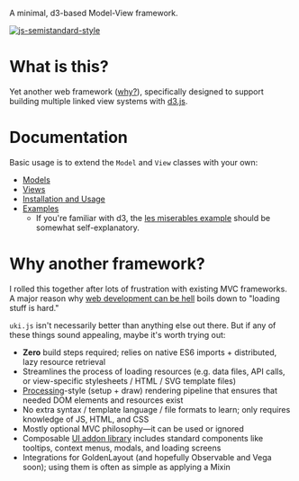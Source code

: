 A minimal, d3-based Model-View framework.

[![js-semistandard-style](https://img.shields.io/badge/code%20style-semistandard-brightgreen.svg?style=flat-square)](https://github.com/standard/semistandard)

# What is this?
Yet another web framework ([why?](#why-another-framework)), specifically designed
to support building multiple linked view systems with [d3.js](https://d3js.org/).

# Documentation
Basic usage is to extend the `Model` and `View` classes with your own:
- [Models](./docs/models.md)
- [Views](./docs/views.md)
- [Installation and Usage](./docs/installation.md)
- [Examples](./docs/examples.md)
  - If you're familiar with d3, the [les miserables example](https://github.com/ukijs/uki/tree/main/examples/miserables) should be somewhat self-explanatory.

# Why another framework?
I rolled this together after lots of frustration with existing MVC frameworks.
A major reason why [web development can be hell](https://hackernoon.com/how-it-feels-to-learn-javascript-in-2016-d3a717dd577f) boils down to "loading stuff is hard."

`uki.js` isn't necessarily better than anything else out there. But if any of
these things sound appealing, maybe it's worth trying out:

- **Zero** build steps required; relies on native ES6 imports + distributed, lazy resource retrieval
- Streamlines the process of loading resources (e.g. data files, API calls, or view-specific stylesheets / HTML / SVG template files)
- [Processing](https://processing.org/)-style (setup + draw) rendering pipeline that ensures that needed DOM elements and resources exist
- No extra syntax / template language / file formats to learn; only requires knowledge of JS, HTML, and CSS
- Mostly optional MVC philosophy—it can be used or ignored
- Composable [UI addon library](https://github.com/ukijs/uki-ui) includes standard components like tooltips, context menus, modals, and loading screens
- Integrations for GoldenLayout (and hopefully Observable and Vega soon); using them is often as simple as applying a Mixin
